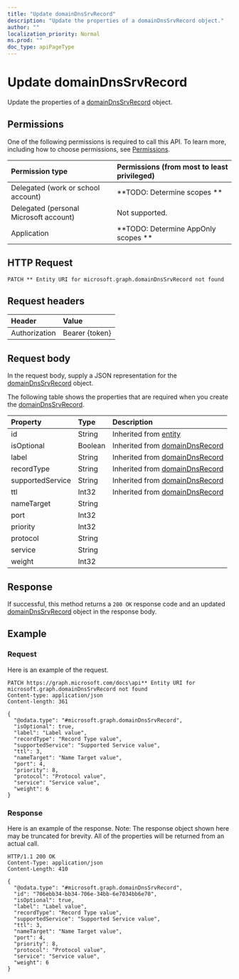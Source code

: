```yaml
---
title: "Update domainDnsSrvRecord"
description: "Update the properties of a domainDnsSrvRecord object."
author: ""
localization_priority: Normal
ms.prod: ""
doc_type: apiPageType
---
```


# Update domainDnsSrvRecord

Update the properties of a [domainDnsSrvRecord](../resources/domaindnssrvrecord.md) object.

## Permissions
One of the following permissions is required to call this API. To learn more, including how to choose permissions, see [Permissions](/concepts/permissions-reference.md).

|Permission type|Permissions (from most to least privileged)|
|:---|:---|
|Delegated (work or school account)|**TODO: Determine scopes **|
|Delegated (personal Microsoft account)|Not supported.|
|Application|**TODO: Determine AppOnly scopes **|

## HTTP Request
<!-- {
  "blockType": "ignored"
}
-->
``` http
PATCH ** Entity URI for microsoft.graph.domainDnsSrvRecord not found
```

## Request headers
|Header|Value|
|:---|:---|
|Authorization|Bearer {token}|

## Request body
In the request body, supply a JSON representation for the [domainDnsSrvRecord](../resources/domainDnsSrvRecord.md) object.

The following table shows the properties that are required when you create the [domainDnsSrvRecord](../resources/domaindnssrvrecord.md).

|Property|Type|Description|
|:---|:---|:---|
|id|String| Inherited from [entity](../resources/entity.md)|
|isOptional|Boolean| Inherited from [domainDnsRecord](../resources/domainDnsRecord.md)|
|label|String| Inherited from [domainDnsRecord](../resources/domainDnsRecord.md)|
|recordType|String| Inherited from [domainDnsRecord](../resources/domainDnsRecord.md)|
|supportedService|String| Inherited from [domainDnsRecord](../resources/domainDnsRecord.md)|
|ttl|Int32| Inherited from [domainDnsRecord](../resources/domainDnsRecord.md)|
|nameTarget|String||
|port|Int32||
|priority|Int32||
|protocol|String||
|service|String||
|weight|Int32||



## Response
If successful, this method returns a `200 OK` response code and an updated [domainDnsSrvRecord](../resources/domaindnssrvrecord.md) object in the response body.

## Example

### Request
Here is an example of the request.
<!-- {
  "blockType": "request",
  "name": "update_domaindnssrvrecord"
}
-->
``` http
PATCH https://graph.microsoft.com/docs\api** Entity URI for microsoft.graph.domainDnsSrvRecord not found
Content-type: application/json
Content-length: 361

{
  "@odata.type": "#microsoft.graph.domainDnsSrvRecord",
  "isOptional": true,
  "label": "Label value",
  "recordType": "Record Type value",
  "supportedService": "Supported Service value",
  "ttl": 3,
  "nameTarget": "Name Target value",
  "port": 4,
  "priority": 8,
  "protocol": "Protocol value",
  "service": "Service value",
  "weight": 6
}
```

### Response
Here is an example of the response. Note: The response object shown here may be truncated for brevity. All of the properties will be returned from an actual call.
<!-- {
  "blockType": "response",
  "truncated": true
}
-->
``` http
HTTP/1.1 200 OK
Content-Type: application/json
Content-Length: 410

{
  "@odata.type": "#microsoft.graph.domainDnsSrvRecord",
  "id": "706ebb34-bb34-706e-34bb-6e7034bb6e70",
  "isOptional": true,
  "label": "Label value",
  "recordType": "Record Type value",
  "supportedService": "Supported Service value",
  "ttl": 3,
  "nameTarget": "Name Target value",
  "port": 4,
  "priority": 8,
  "protocol": "Protocol value",
  "service": "Service value",
  "weight": 6
}
```

